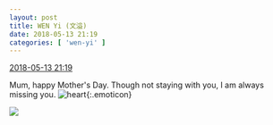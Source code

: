 ```yaml
---
layout: post
title: WEN Yi (文溢)
date: 2018-05-13 21:19
categories: [ 'wen-yi' ]
---
```


<div class="weibo-info">
  <a href="https://weibo.com/6507106244/Ggv36te7X">2018-05-13 21:19</a>
</div>

Mum, happy Mother's Day. Though not staying with you, I am always missing you. ![heart](https://img.t.sinajs.cn/t4/appstyle/expression/ext/normal/8a/2018new_xin_org.png){:.emoticon}

<!-- more -->

<a href="https://wx2.sinaimg.cn/mw690/0076n9Awgy1fra0ypjno0j30u0140qmy.jpg">
  <img class="weibo-pic-preview" src="https://wx2.sinaimg.cn/orj360/0076n9Awgy1fra0ypjno0j30u0140qmy.jpg" />
</a>
